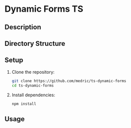 # Dynamic Forms TS

## Description

## Directory Structure

## Setup
1. Clone the repository:
    ```sh
    git clone https://github.com/medric/ts-dynamic-forms
    cd ts-dynamic-forms
    ```

2. Install dependencies:
    ```sh
    npm install
    ```

## Usage


